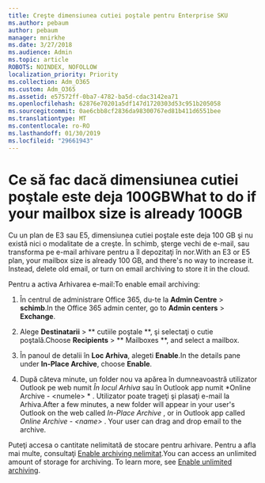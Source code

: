 ```yaml
---
title: Creşte dimensiunea cutiei poştale pentru Enterprise SKU
ms.author: pebaum
author: pebaum
manager: mnirkhe
ms.date: 3/27/2018
ms.audience: Admin
ms.topic: article
ROBOTS: NOINDEX, NOFOLLOW
localization_priority: Priority
ms.collection: Adm_O365
ms.custom: Adm_O365
ms.assetid: e57572ff-0ba7-4782-ba5d-cdac3142ea71
ms.openlocfilehash: 62876e70201a5df147d1720303d53c951b205058
ms.sourcegitcommit: 0ae6cbb8cf2836da98300767ed81b411d6551bee
ms.translationtype: MT
ms.contentlocale: ro-RO
ms.lasthandoff: 01/30/2019
ms.locfileid: "29661943"
---
```

# <a name="what-to-do-if-your-mailbox-size-is-already-100gb"></a><span data-ttu-id="c89d1-102">Ce să fac dacă dimensiunea cutiei poştale este deja 100GB</span><span class="sxs-lookup"><span data-stu-id="c89d1-102">What to do if your mailbox size is already 100GB</span></span>

<span data-ttu-id="c89d1-p101">Cu un plan de E3 sau E5, dimensiunea cutiei poştale este deja 100 GB şi nu există nici o modalitate de a creşte. În schimb, şterge vechi de e-mail, sau transforma pe e-mail arhivare pentru a îl depozitaţi în nor.</span><span class="sxs-lookup"><span data-stu-id="c89d1-p101">With an E3 or E5 plan, your mailbox size is already 100 GB, and there's no way to increase it. Instead, delete old email, or turn on email archiving to store it in the cloud.</span></span> 
  
<span data-ttu-id="c89d1-105">Pentru a activa Arhivarea e-mail:</span><span class="sxs-lookup"><span data-stu-id="c89d1-105">To enable email archiving:</span></span>
  
1. <span data-ttu-id="c89d1-106">În centrul de administrare Office 365, du-te la **Admin Centre** \> **schimb**.</span><span class="sxs-lookup"><span data-stu-id="c89d1-106">In the Office 365 admin center, go to **Admin centers** \> **Exchange**.</span></span> 
    
2. <span data-ttu-id="c89d1-107">Alege **Destinatarii** \> \*\* cutiile poştale \*\*, şi selectaţi o cutie poştală.</span><span class="sxs-lookup"><span data-stu-id="c89d1-107">Choose **Recipients** \> \*\* Mailboxes \*\*, and select a mailbox.</span></span> 
    
3. <span data-ttu-id="c89d1-108">În panoul de detalii în **Loc Arhiva**, alegeti **Enable**.</span><span class="sxs-lookup"><span data-stu-id="c89d1-108">In the details pane under **In-Place Archive**, choose **Enable**.</span></span> 
    
4. <span data-ttu-id="c89d1-p102">După câteva minute, un folder nou va apărea în dumneavoastră utilizator Outlook pe web numit *În locul Arhiva* sau în Outlook app numit \*Online Archive - \<numele\> \* . Utilizator poate trageţi şi plasaţi e-mail la Arhiva.</span><span class="sxs-lookup"><span data-stu-id="c89d1-p102">After a few minutes, a new folder will appear in your user's Outlook on the web called  *In-Place Archive*  , or in Outlook app called  *Online Archive - \<name\>*  . Your user can drag and drop email to the archive.</span></span> 
    
<span data-ttu-id="c89d1-p103">Puteţi accesa o cantitate nelimitată de stocare pentru arhivare. Pentru a afla mai multe, consultaţi [Enable archiving nelimitat](https://support.office.com/article/enable-unlimited-archiving-in-office-365-admin-help-e2a789f2-9962-4960-9fd4-a00aa063559e).</span><span class="sxs-lookup"><span data-stu-id="c89d1-p103">You can access an unlimited amount of storage for archiving. To learn more, see [Enable unlimited archiving](https://support.office.com/article/enable-unlimited-archiving-in-office-365-admin-help-e2a789f2-9962-4960-9fd4-a00aa063559e).</span></span>
  

